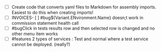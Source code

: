 - [ ] Create code that converts yaml files to Markdown for assembly imports. Easiest to do this when creating imports!
- [ ] INVOICES- [ ] #bug${Variant.ENvironment.Name} doesn;t work in commission  statement health call
- [ ] #bugClick in tests results row and then selected row is changed and no other menu item works
- [ ] #features 2 types of services : Test and normal where a test service cannot be deployed. (really?)